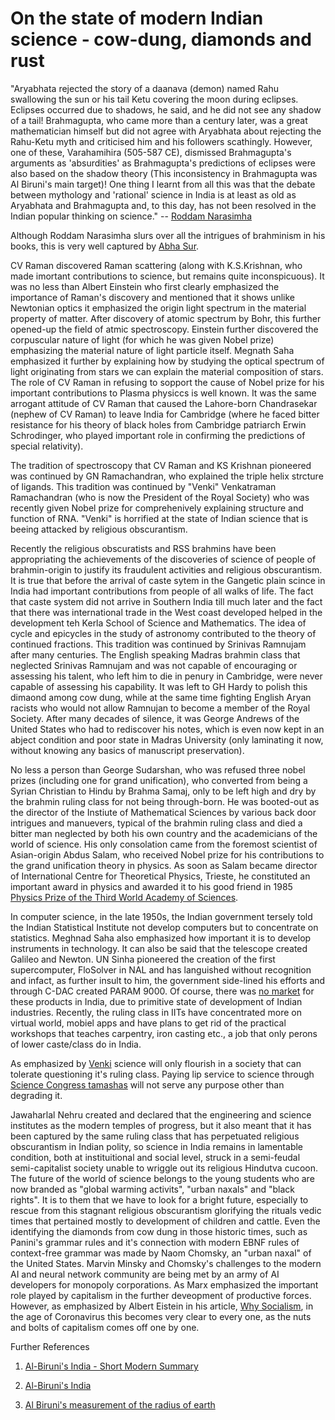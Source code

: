 # On the state of modern Indian science - cow-dung, diamonds and rust

"Aryabhata rejected the story of a daanava (demon) named Rahu swallowing the sun or his tail Ketu covering the moon during eclipses. Eclipses occurred due to shadows, he said, and he did not see any shadow of a tail!
Brahmagupta, who came more than a century later, was a great mathematician himself but did not agree with Aryabhata about rejecting the Rahu-Ketu myth and criticised him and his followers scathingly.
However, one of these, Varahamihira (505-587 CE), dismissed Brahmagupta's arguments as 'absurdities' as Brahmagupta's predictions of eclipses were also based on the shadow theory (This inconsistency in Brahmagupta was Al Biruni's main target)!
One thing I learnt from all this was that the debate between mythology and 'rational' science in India is at least as old as Aryabhata and Brahmagupta and, to this day, has not been resolved in the Indian popular thinking on science."
-- [Roddam Narasimha](https://www.rediff.com/news/interview/why-and-how-did-science-in-india-stagnate/20150814.htm)


Although Roddam Narasimha slurs over all the intrigues of brahminism in his books, this is very well captured by [Abha Sur](https://www.amazon.com/gp/product/8189059327/ref=dbs_a_def_rwt_hsch_vapi_taft_p1_i0).

CV Raman discovered Raman scattering (along with K.S.Krishnan, who made imortant contributions to science, but remains quite inconspicuous). It was no less than Albert Einstein who first clearly emphasized the importance of Raman's discovery and mentioned that it shows unlike Newtonian optics it emphasized the origin light spectrum in the material property of matter. After discovery of atomic spectrum by Bohr, this further opened-up the field of atmic spectroscopy. Einstein further discovered the corpuscular nature of light (for which he was given Nobel prize) emphasizing the material nature of light particle itself.
Megnath Saha emphasized it further by explaining how by studying the optical spectrum of light originating from stars we can explain the material composition of stars. The role of CV Raman in refusing to sopport the cause of Nobel prize for his important contributions to Plasma physiccs is well known. It was the same arrogant attitude of CV Raman that caused the Lahore-born Chandrasekar (nephew of CV Raman) to leave India for Cambridge (where he faced bitter resistance for his theory of black holes from Cambridge patriarch Erwin Schrodinger, who played important role in confirming the predictions of special relativity).

The tradition of spectroscopy that CV Raman and KS Krishnan pioneered was continued by GN Ramachandran, who explained the triple helix strcture of ligands. This tradition was continued by "Venki" Venkatraman Ramachandran (who is now the President of the Royal Society) who was recently given Nobel prize for comprehenively explaining structure and function of RNA. "Venki" is horrified at the state of Indian science that is beeing attacked by religious obscurantism.

Recently the religious obscuratists and RSS brahmins have been appropriating the achievements of the discoveries of science of people of brahmin-origin to justify its fraudulent activities and religious obscurantism. It is true that before the arrival of caste sytem in the Gangetic plain scince in India had important contributions from people of all walks of life. The fact that caste system did not arrive in Southern India till much later and the fact that there was international trade in the West coast developed helped in the development teh Kerla School of Science and Mathematics. The idea of cycle and epicycles in the study of astronomy contributed to the theory of continued fractions. This tradition was continued by Srinivas Ramnujam after many centuries. The English speaking Madras brahmin class that neglected Srinivas Ramnujam and was not capable of encouraging or assessing his talent, who left him to die in penury in Cambridge, were never capable of assessing his capability. It was left to GH Hardy to polish this dimaond among cow dung, while at the same time fighting English Aryan racists who would not allow Ramnujan to become a member of the Royal Society. After many decades of silence, it was George Andrews of the United States who had to rediscover his notes, which is even now kept in an abject condition and poor state in Madras University (only laminating it now, without knowing any basics of manuscript preservation). 

No less a person than George Sudarshan, who was refused three nobel prizes (including one for grand unification), who converted from being a Syrian Christian to Hindu by Brahma Samaj, only to be left high and dry by the brahmin ruling class for not being through-born. He was booted-out as the director of the Instiute of Mathematical Sciences by various back door intrigues and manuevers, typical of the brahmin ruling class and died a bitter man neglected by both his own country and the academicians of the world of science. His only consolation came from the foremost scientist of Asian-origin Abdus Salam, who received Nobel prize for his contributions to the grand unification theory in physics. As soon as Salam became director of International Centre for Theoretical Physics, Trieste, he constituted an important award in physics and awarded it to his good friend in 1985 [Physics Prize of the Third World Academy of Sciences](https://www.ias.ac.in/article/fulltext/reso/024/02/0245-0252).

In computer science, in the late 1950s, the Indian government tersely told the Indian Statistical Institute not develop computers but to concentrate on statistics. Meghnad Saha also emphasized how important it is to develop instruments in technology. It can also be said that the telescope created Galileo and Newton. UN Sinha pioneered the creation of the first supercomputer, FloSolver in NAL and has languished without recognition and infact, as further insult to him, the government side-lined his efforts and through C-DAC created PARAM 9000. Of course, there was [no market](https://www.indiatoday.in/magazine/science-and-technology/story/19930430-indias-success-in-developing-high-speed-processors-marred-by-poor-marketing-810981-1993-04-30) for these products in India, due to primitive state of development of Indian industries. Recently, the ruling class in IITs have concentrated more on virtual world, mobiel apps and have plans to get rid of the practical workshops that teaches carpentry, iron casting etc., a job that only perons of lower caste/class do in India.

As emphasized by [Venki](https://www.thehindu.com/sci-tech/science/science-depends-on-being-able-to-question-authority/article30589249.ece) science will only flourish in a society that can tolerate questioning it's ruling class. Paying lip service to science through [Science Congress tamashas](https://thewire.in/politics/not-a-congress-but-a-big-fat-indian-science-wedding) will not serve any purpose other than degrading it.

Jawaharlal Nehru created and declared that the engineering and science institutes as the modern temples of progress, but it also meant that it has been captured by the same ruling class that has perpetuated religious obscurantism in Indian polity, so science in India remains in lamentable condition, both at instituitional and social level, struck in a semi-feudal semi-capitalist society unable to wriggle out its religious Hindutva cucoon. The future of the world of science belongs to the young students who are now branded as "global warming activits", "urban naxals" and "black rights". It is to them that we have to look for a bright future, especially to rescue from this stagnant religious obscurantism glorifying the rituals vedic times that pertained mostly to development of children and cattle. Even the identifying the diamonds from cow dung in those historic times, such as Panini's grammar rules and it's connection with modern EBNF rules of context-free grammar was made by Naom Chomsky, an "urban naxal" of the United States. Marvin Minsky and Chomsky's challenges to the modern AI and neural network community are being met by an army of AI developers for monopoly corporations. As Marx emphasized the important role played by capitalism in the further deveopment of productive forces. However, as emphasized by Albert Eistein in his article, [Why Socialism](https://monthlyreview.org/2009/05/01/why-socialism/), in the age of Coronavirus this becomes very clear to every one, as the nuts and bolts of capitalism comes off one by one. 

Further References

1. [Al-Biruni's India - Short Modern Summary](https://selfstudyhistory.com/2015/09/30/al-birunis-india/)

2. [Al-Biruni's India](http://www.columbia.edu/cu/lweb/digital/collections/cul/texts/ldpd_5949073_001/index.html)

3. [Al Biruni's measurement of the radius of earth](https://owlcation.com/stem/How-to-Determin-the-Radius-of-the-Earth-Al-Birunis-Classic-Experiment)


